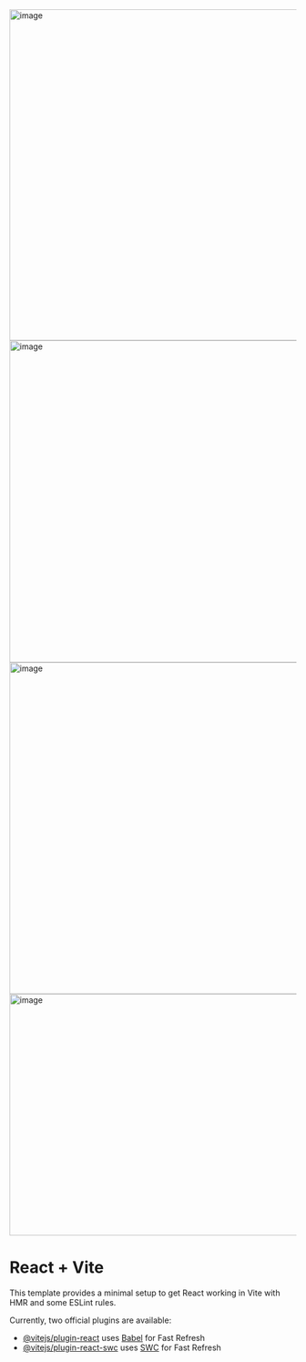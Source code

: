 
<img width="933" height="581" alt="image" src="https://github.com/user-attachments/assets/6c370699-9485-496a-a90d-96e66816d2fb" />

<img width="944" height="565" alt="image" src="https://github.com/user-attachments/assets/f26500a5-a624-4a90-b7ea-62bea403f4eb" />

<img width="1069" height="582" alt="image" src="https://github.com/user-attachments/assets/8cc21548-d19e-4393-849d-486055cc2910" />

<img width="954" height="424" alt="image" src="https://github.com/user-attachments/assets/3143a159-c301-495d-9307-2fcca53e6d4d" />




# React + Vite

This template provides a minimal setup to get React working in Vite with HMR and some ESLint rules.

Currently, two official plugins are available:

- [@vitejs/plugin-react](https://github.com/vitejs/vite-plugin-react/blob/main/packages/plugin-react/README.md) uses [Babel](https://babeljs.io/) for Fast Refresh
- [@vitejs/plugin-react-swc](https://github.com/vitejs/vite-plugin-react-swc) uses [SWC](https://swc.rs/) for Fast Refresh
